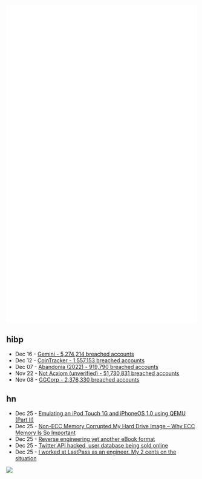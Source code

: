 ![Metrics](https://raw.githubusercontent.com/phixion/phixion/master/metrics.svg)

## hibp

<!--
for https://github.com/phixion/phixion/blob/main/.github/workflows/feeds.yml
-->
<!--START_SECTION:haveibeenpwnd-->
- Dec 16 - [Gemini - 5,274,214 breached accounts](https://haveibeenpwned.com/PwnedWebsites#Gemini)
- Dec 12 - [CoinTracker - 1,557,153 breached accounts](https://haveibeenpwned.com/PwnedWebsites#CoinTracker)
- Dec 07 - [Abandonia (2022) - 919,790 breached accounts](https://haveibeenpwned.com/PwnedWebsites#Abandonia2022)
- Nov 22 - [Not Acxiom (unverified) - 51,730,831 breached accounts](https://haveibeenpwned.com/PwnedWebsites#NotAcxiom)
- Nov 08 - [GGCorp - 2,376,330 breached accounts](https://haveibeenpwned.com/PwnedWebsites#GGCorp)
<!--END_SECTION:haveibeenpwnd-->

## hn

<!--
for https://github.com/phixion/phixion/blob/main/.github/workflows/feeds.yml
-->
<!--START_SECTION:hn-->
- Dec 25 - [Emulating an iPod Touch 1G and iPhoneOS 1.0 using QEMU (Part II)](https://devos50.github.io/blog/2022/ipod-touch-qemu-pt2/)
- Dec 25 - [Non-ECC Memory Corrupted My Hard Drive Image – Why ECC Memory Is So Important](https://www.youtube.com/watch?v=0itrM7t4l34)
- Dec 25 - [Reverse engineering yet another eBook format](https://mijailovic.net/2022/12/25/hkpropel/)
- Dec 25 - [Twitter API hacked, user database being sold online](https://breached.vc/Thread-Selling-Twitter-Data-Breach-400-million-users)
- Dec 25 - [I worked at LastPass as an engineer. My 2 cents on the situation](https://twitter.com/ejcx_/status/1606428769731878913)
<!--END_SECTION:hn-->

<!--
for https://yhype.me
-->
![](https://hit.yhype.me/github/profile?user_id=13013670)
